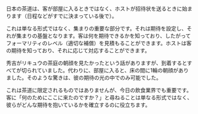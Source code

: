 日本の茶道は、客が部屋に入るときではなく、ホストが招待状を送るときに始まります（日程などがすでに決まっている後で）。

これは単なる形式ではなく、集まりの重要な部分です。それは期待を設定し、それが集まりの基盤となります。客は何を期待できるかを知っており、したがってフォーマリティのレベル（適切な補償）を見積もることができます。ホストは客の期待を知っており、それに応じて対応することができます。

秀吉がリキュウの茶庭の朝顔を見たかったという話がありますが、到着するとすべてが切られていました。代わりに、部屋に入ると、床の間に1輪の朝顔がありました。そのような驚きは、彼の期待の光の中でのみ可能でした。

これは茶道に限定されるものではありませんが、今日の飲食業界でも重要です。客に「何のためにここに来たのですか？」と尋ねることは単なる形式ではなく、彼らがどんな期待を抱いているかを確立するのに役立ちます。
